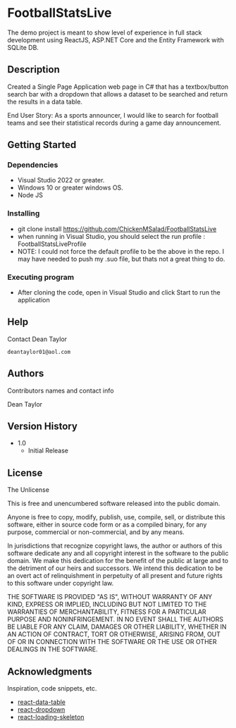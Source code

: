 # FootballStatsLive

The demo project is meant to show level of experience in full stack development using ReactJS, ASP.NET Core and the Entity Framework with SQLite DB.

## Description

Created a Single Page Application web page in C# that has a textbox/button search bar with a dropdown that allows a dataset to be searched and return the results in a data table.

End User Story: As a sports announcer, I would like to search for football teams and see their statistical records during a game day announcement.

## Getting Started

### Dependencies

* Visual Studio 2022 or greater.
* Windows 10 or greater windows OS.
* Node JS

### Installing

* git clone install https://github.com/ChickenMSalad/FootballStatsLive
* when running in Visual Studio, you should select the run profile : FootballStatsLiveProfile
* NOTE: I could not force the default profile to be the above in the repo.  I may have needed to push my .suo file, but thats not a great thing to do.
  
### Executing program

* After cloning the code, open in Visual Studio and click Start to run the application

## Help

Contact Dean Taylor
```
deantaylor01@aol.com
```

## Authors

Contributors names and contact info

Dean Taylor 

## Version History

* 1.0
    * Initial Release

## License

The Unlicense

This is free and unencumbered software released into the public domain.

Anyone is free to copy, modify, publish, use, compile, sell, or distribute this software, either in source code form or as a compiled binary, for any purpose, commercial or non-commercial, and by any means.

In jurisdictions that recognize copyright laws, the author or authors of this software dedicate any and all copyright interest in the software to the public domain. We make this dedication for the benefit of the public at large and to the detriment of our heirs and successors. We intend this dedication to be an overt act of relinquishment in perpetuity of all present and future rights to this software under copyright law.

THE SOFTWARE IS PROVIDED "AS IS", WITHOUT WARRANTY OF ANY KIND, EXPRESS OR IMPLIED, INCLUDING BUT NOT LIMITED TO THE WARRANTIES OF MERCHANTABILITY, FITNESS FOR A PARTICULAR PURPOSE AND NONINFRINGEMENT. IN NO EVENT SHALL THE AUTHORS BE LIABLE FOR ANY CLAIM, DAMAGES OR OTHER LIABILITY, WHETHER IN AN ACTION OF CONTRACT, TORT OR OTHERWISE, ARISING FROM, OUT OF OR IN CONNECTION WITH THE SOFTWARE OR THE USE OR OTHER DEALINGS IN THE SOFTWARE.

## Acknowledgments

Inspiration, code snippets, etc.
* [react-data-table](https://react-data-table-component.netlify.app/?path=/docs/getting-started-intro--docs)
* [react-dropdown](https://www.npmjs.com/package/react-dropdown)
* [react-loading-skeleton](https://www.npmjs.com/package/react-loading-skeleton)
